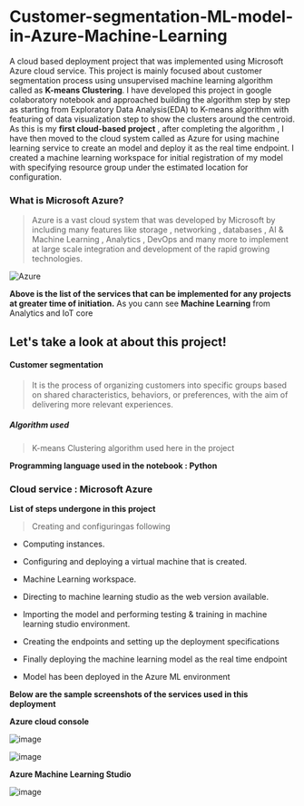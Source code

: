 # Customer-segmentation-ML-model-in-Azure-Machine-Learning

A cloud based deployment project that was implemented using Microsoft Azure cloud service. This project is mainly focused about customer segmentation process using unsupervised machine learning algorithm called as **K-means Clustering**. I have developed this project in google colaboratory notebook and approached building the algorithm step by step as starting from Exploratory Data Analysis(EDA) to K-means algorithm with featuring of data visualization step to show the clusters around the centroid. As this is my **first cloud-based project** , after completing the algorithm , I have then moved to the cloud system called as Azure for using machine learning service to create an model and deploy it as the real time endpoint. I created a machine learning workspace for initial registration of my model with specifying resource group under the estimated location for configuration.

### What is Microsoft Azure?
> Azure is a vast cloud system that was developed by Microsoft by including many features like storage , networking , databases , AI & Machine Learning , Analytics , DevOps and many more to implement at large scale integration and development of the rapid growing technologies.

![Azure](https://www.tekenable.ie/wp-content/uploads/2019/06/Azure-Services.png)

**Above is the list of the services that can be implemented for any projects at greater time of initiation.** As you cann see **Machine Learning** from Analytics and IoT core

## Let's take a look at about this project!

#### Customer segmentation

> It is the process of organizing customers into specific groups based on shared characteristics, behaviors, or preferences, with the aim of delivering more relevant experiences.

##### Algorithm used

> K-means Clustering algorithm used here in the project

**Programming language used in the notebook : Python**

### Cloud service : Microsoft Azure

**List of steps undergone in this project**

> Creating and configuringas following

- Computing instances.

- Configuring and deploying a virtual machine that is created.

- Machine Learning workspace.

- Directing to machine learning studio as the web version available. 

- Importing the model and performing testing & training in machine learning studio environment.

- Creating the endpoints and setting up the deployment specifications

- Finally deploying the machine learning model as the real time endpoint 

- Model has been deployed in the Azure ML environment

**Below are the sample screenshots of the services used in this deployment**

**Azure cloud console**

![image](https://user-images.githubusercontent.com/72293918/177332695-d604a453-7c59-4f30-b723-15719dfcf362.png)

![image](https://user-images.githubusercontent.com/72293918/177333115-b3e5ca72-7d51-4c1d-8810-dd9f5840e504.png)

**Azure Machine Learning Studio**

![image](https://user-images.githubusercontent.com/72293918/177333631-40f4a57f-39da-4b49-9e31-92900aab35d6.png)


